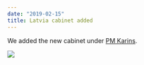 ```yaml
---
date: "2019-02-15"
title: Latvia cabinet added
---
```


We added the new cabinet under [PM Karins](http://www.parlgov.org/explore/lva/cabinet/2019-01-23/).

![](/images/parliament-sweden.jpg)
